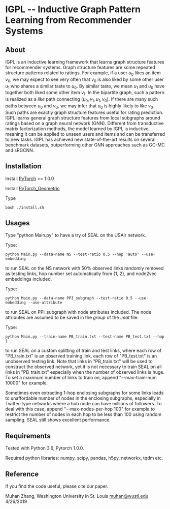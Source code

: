 IGPL -- Inductive Graph Pattern Learning from Recommender Systems
===============================================================================

About
-----

IGPL is an inductive learning framework that learns graph structure features for recommender systems. Graph structure features are some repeated structure patterns related to ratings. For example, if a user $u_0$ likes an item $v_0$, we may expect to see very often that $v_0$ is also liked by some other user $u_1$ who shares a similar taste to $u_0$. By similar taste, we mean $u_1$ and $u_0$ have together both liked some other item $v_1$. In the bipartite graph, such a pattern is realized as a _like_ path connecting $(u_0,v_1,u_1,v_0)$. If there are many such paths between $u_0$ and $v_0$, we may infer that $u_0$ is highly likely to like $v_0$. Such paths are exactly graph structure features useful for rating prediction. IGPL learns general graph structure features from local subgraphs around ratings based on a graph neural network (GNN). Different from transductive matrix factorization methods, the model learned by IGPL is inductive, meaning it can be applied to unseen users and items and can be transferred to new tasks. IGPL has achieved new state-of-the-art results on several benchmark datasets, outperforming other GNN approaches such as GC-MC and sRGCNN.

Installation
------------

Install [PyTorch](https://pytorch.org/) >= 1.0.0

Install [PyTorch_Geometric](https://rusty1s.github.io/pytorch_geometric/build/html/notes/installation.html)

Type

    bash ./install.sh



Usages
------

Type "python Main.py" to have a try of SEAL on the USAir network.

Type:

    python Main.py --data-name NS --test-ratio 0.5 --hop 'auto' --use-embedding

to run SEAL on the NS network with 50% observed links randomly removed as testing links, hop number set automatically from {1, 2}, and node2vec embeddings included.

Type:

    python Main.py --data-name PPI_subgraph --test-ratio 0.5 --use-embedding --use-attribute

to run SEAL on PPI_subgraph with node attributes included. The node attributes are assumed to be saved in the  _group_ of the _.mat_ file.

Type:

    python Main.py --train-name PB_train.txt --test-name PB_test.txt --hop 1

to run SEAL on a custom splitting of train and test links, where each row of "PB_train.txt" is an observed training link, each row of "PB_test.txt" is an unobserved testing link. Note that links in "PB_train.txt" will be used to construct the observed network, yet it is not necessary to train SEAL on all links in "PB_train.txt" especially when the number of observed links is huge. To set a maximum number of links to train on, append "--max-train-num 10000" for example.

Sometimes even extracting 1-hop enclosing subgraphs for some links leads to unaffordable number of nodes in the enclosing subgraphs, especially in Twitter-type networks where a hub node can have millions of followers. To deal with this case, append "--max-nodes-per-hop 100" for example to restrict the number of nodes in each hop to be less than 100 using random sampling. SEAL still shows excellent performance.


Requirements
------------

Tested with Python 3.6, Pytorch 1.0.0.

Required python libraries: numpy, scipy, pandas, h5py, networkx, tqdm etc.

Reference
---------

If you find the code useful, please cite our paper.

Muhan Zhang, Washington University in St. Louis
muhan@wustl.edu
4/26/2019
